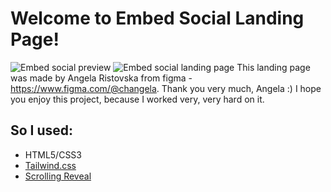 # Welcome to Embed Social Landing Page!

![Embed social preview](https://s3-alpha.figma.com/hub/file/689115664/afe6a9b1-e778-4484-ac93-6279ec990137-cover.png)
![Embed social landing page](https://i.ibb.co/B23WrJY/image.png)
This landing page was made by Angela Ristovska from figma - https://www.figma.com/@changela.
Thank you very much, Angela :) I hope you enjoy this project, because I worked very, very hard on it.

## So I used:

- HTML5/CSS3
- [Tailwind.css](https://tailwindcss.com)
- [Scrolling Reveal](https://scrollrevealjs.org/)
